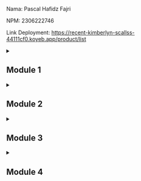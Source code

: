 Nama: Pascal Hafidz Fajri

NPM: 2306222746

Link Deployment: https://recent-kimberlyn-scallss-44111cf0.koyeb.app/product/list


<details>
    <summary><h2>Module 1</h2></summary>

### Reflection 1
Setelah mengevaluasi code saya, saya rasa prinsip-prinsip clean code dan praktek secure coding sudah terdapat pada code saya, biarpun mungkin belum sempurna. Pertama, saya menerapkan prinsip 'meaningful names' yang mana nama-nama yang diberikan terhadap apapun (bisa class, variable, method, function, dll.) di code ini sudah cukup self-explanatory kegunaannya, seperti deleteById, findById, allProduct, productIterator, dsb. 
Kedua, pada code sudah meminimalisir penggunaan comments yang tidak diperlukan (atau excessive), dengan memberikan nama deskriptif pada code saya.
Ketiga, diterapkan Single Responsibility Principle, yang mana setiap class hanya bertanggung jawab terhadap satu tugas utama, seperti ProductController yang mengatasi http request dan response, ProductRepository yang mengatasi akses data (melakukan perubahan pada database).
Keempat, meminimalisir dilakukannya duplicate code terutama pada class-class utama aplikasi. Namun pada aspek ini, sepertinya masih bisa dilakukan pengurangan duplikasi code pada template-template html-nya



### Reflection 2 

1. Saya merasa cukup puas setelah coding unit test untuk app ini. Karena unit test saat ini merupakan sesuatu komponen yang penting ketika mengembangkan suatu program aplikasi untuk memastikan segala komponenen berjalan dengan lancar tanpa kita harus mengecek secara manual. Selain itu, unit test akan secara signifikan membantu kita pada proses debugging dengan memudahkan identifikasi masalah.
  Menurut saya, sepertinya tidak ada angka tepat tentang seberapa banyak unit test yang harus dibuat, karena jika diiterasikan, terdapat tak hingga banyak kemungkinan yang bisa dicek. Maka dari itu, menurut saya sekedar memberikan positive test, negative test, dan bahkan boundary test yang mencakup kasus-kasus berbeda (dan relevan) sudah cukup memberikan gambaran verifikasi pada komponen-komponen terkecil pada kita (unit test)
  Jika mendapatkan 100% code coverage pada unit test, bukan berarti code kita sudah tanpa eror atau bugs, karena 100% adalah relatif terhadap test yang kita buat sehingga bisa saja terdapat unchecked case yang menimbulkan eror. Selain itu terdapat masalah logic error, yang tentu tidak bisa dilihat dari 100% code coverage.
2. Menurut saya, menambahkan suatu test suite yang memverifikasi jumlah item pada product list akan cukup mengurangi kualitas code secara keseluruhan. Dari proses yang dieksekusi, pastinya kita akan melakukan create instance product pada test suite ini (kemungkinan besar lebih dari 1), sedangkan create product juga kita lakukan pada test suite lain. Hal ini berarti terdapat repetasi code dan flow yang bisa disimplifikasi dengan grouping test case ini dalam satu class.
   Belum lagi inisialiasi variabel yang dilakukan seperti baseUrl akan diulang pada 3 functional test yang berbeda. Hal ini bisa kita buat lebih baik dengan melakukan membuat suatu base functional test class, sehingga segala setup dasar yang akan dilakukan untuk functional test apapun sudah ada pada class ini.

</details>

<details>
    <summary><h2>Module 2</h2></summary>

### Reflection 1 
Isu Code Quality yang diperbaiki:
1. Terdapat isu code duplication, terutama pada bagian controller yang mana terdapat beberapa rerouting ke product list page. Strategi penyelesaiannya adalah dengan membuat constant untuk path tersebut, sehingga jika terdapat perubahan path, kita hanya perlu mengubah satu file saja.
2. Isu setup block yang tidak digunakan pada unit test. Strateginya adalah proses setup dihilangkan untuk mempercepat proses testing.
3. Isu grouping dependancies yang tidak best practice, banyak dependancies pada fungsi yang sama namun lokasinya berjauhan satu sama lain sehingga lebih sulit membacanya. Strateginya adalah dengan menuliskan dependancies yang memiliki fungsi yang sama secara berurutan.
4. Isu import yang tidak digunakan dan exception yang tidak mungkin terpanggil. Strateginya adalah dengan menghapus import dan exception tersebut.
5. Isu field injection suatu class pada unit test yang berbeda, yang mana bukanlah praktik terbaik. Strateginya adalah dengan melakukan constructor injection pada class tersebut.


### Reflection 2
Saya rasa implementasi sekarang sudah cukup memenuhi CI/CD pipeline. Sudah terdapat proses build, test, dan deploy pada pipeline/workflow project ini. Bahkan juga sudah menambahkan code scanning tools dari scorecard, dan sonarcloud. Selain itu, sudah terdapat proses deployment pada koyeb yang dilakukann continuous deployment yang menghubungkan koyeb dengan github repo saya. Sehingga setiap terdapat perubahan pada main branch, akan langsung terdeploy ke koyeb bahkan tanpa perlu menulis workflow baru. Oleh karena itu, saya rasa implementasi CI/CD sudah cukup baik, setidaknya untuk project pribadi ini. Mungkin saja untuk project yang lebih besar, perlu ditambahkan beberapa proses lain seperti security scanning, performance testing, dll.
</details>

<details>
    <summary><h2>Module 3</h2></summary>

### Reflection 1 (Prinsip SOLID yang Diterapkan)

Prinsip-prinsip yang saya terapkan dalam proyek saya meliputi Single Responsibility Principle (SRP), Open-Closed Principle (OCP), Liskov Substitution Principle (LSP), Interface Segregation Principle (ISP), dan Dependency Inversion Principle (DIP).

Dengan menerapkan SRP, saya memastikan setiap kelas memiliki satu tanggung jawab spesifik tanpa mencampur tugasnya dengan kelas lain. Contohnya, ProductController hanya menangani pemetaan untuk Product, sedangkan CarController khusus untuk Car.

Dalam OCP, saya merancang kelas dan fungsi agar dapat diperluas tanpa perlu mengubah kode yang sudah ada. Misalnya, saya menggunakan interface ProductService sebagai dasar untuk ProductServiceImpl, yang mengharuskan implementasi metode tertentu tetapi tetap memungkinkan penambahan metode tambahan sebagai pendukung.

Untuk LSP, saya memastikan bahwa penggunaan superclass tidak merusak kode yang ada. Sebagai contoh, saya mengganti tipe CarServiceImpl menjadi CarService, sehingga kode tetap berjalan dengan baik tanpa mengalami kendala.

Dengan ISP, saya membagi antarmuka menjadi bagian-bagian yang hanya berisi fungsionalitas yang benar-benar diperlukan, seperti pembuatan, penyimpanan, pengeditan, penghapusan, dan pencarian objek untuk Product dan Car.

Terakhir, melalui DIP, saya menghindari instansiasi langsung objek dalam kelas yang membutuhkannya. Sebagai gantinya, saya menggunakan dependency injection melalui anotasi @Autowired milik Spring, misalnya saat Service membutuhkan Repository.


### Reflection 2 (Keuntungan Menerapkan Prinsip SOLID)

Dengan menerapkan prinsip SOLID, kita dapat meningkatkan manageability kode, membuatnya lebih mudah diuji, dibaca, dan diperluas tanpa merusak bagian lain dari kode.

- **Kemudahan Pengujian**

  Ketika sebuah metode terlalu panjang dan melakukan banyak hal sekaligus, mengidentifikasi sumber kesalahan menjadi sulit. Dengan memecah metode menjadi unit-unit kecil yang lebih spesifik, kita bisa menguji setiap bagian secara terpisah, sehingga lebih mudah menemukan dan memperbaiki bug. Selain itu, jika sebuah kelas memiliki ketergantungan tinggi pada kelas lain, pengujian menjadi sulit karena kita harus mempertimbangkan hubungan antar kelas dan apakah kita perlu melakukan mocking terhadap dependency tersebut.


- **Peningkatan Readability**

  Kode yang lebih modular juga lebih mudah dibaca dan dipahami. Jika sebuah metode terlalu panjang dan kompleks, orang lain yang membaca kode akan kesulitan memahami cara kerjanya. Namun, dengan membaginya menjadi metode yang lebih kecil, tujuan dan alur kerja kode menjadi lebih jelas. Kode yang lebih pendek lebih mudah dipahami dibandingkan kode panjang dan rumit.


- **Kemudahan Menambah Fitur**

  Prinsip Open-Closed Principle (OCP) memastikan bahwa kode dapat diperluas tanpa harus mengubah bagian yang sudah ada. Ketika kita ingin menambahkan fitur baru, kita cukup menambahkan kode baru tanpa mengubah fitur yang sudah berjalan. Misalnya, jika saya ingin menambahkan mapping untuk Product, saya hanya perlu mengedit ProductController.java, karena kelas ini bertanggung jawab atas pemetaan Product.


- **Mengurangi Risiko Kerusakan Kode**

  Prinsip Dependency Inversion Principle (DIP) membantu memisahkan ketergantungan antara komponen dalam kode. Dengan menggunakan interface daripada concrete implementation, kita dapat mengganti implementasi tanpa mengganggu bagian lain dari kode. Sebagai contoh, jika saya ingin mengubah implementasi method create untuk Car, saya tidak perlu mengubah metode create pada tingkat service atau controller. Cukup dengan memperbarui CarRepository, selama return type tetap sama, perubahan ini tidak akan merusak codebase.


Dengan menerapkan prinsip SOLID, kita tidak hanya meningkatkan kualitas kode, tetapi juga mempermudah pemeliharaan, pengujian, dan pengembangan proyek dalam jangka panjang.


### Reflection 3 (Kelemahan Kode Tanpa Prinsip SOLID)

- **Kode Sulit Dibaca dan Dikelola**

  Jika kode tidak dipisahkan dengan baik sesuai tanggung jawabnya (Single Responsibility Principle - SRP), maka proyek dapat menjadi berantakan. Misalnya, jika ada kelas yang bertindak sebagai controller dan service sekaligus, struktur kode menjadi tidak jelas dan sulit dipahami. Metode yang terlalu panjang dan melakukan banyak hal juga menyulitkan pengembang baru dalam memahami alur kerja kode.


- **Kesulitan dalam Menambah Fitur**

  Jika kode tidak mengikuti Open-Closed Principle (OCP), setiap kali kita ingin menambahkan fitur baru, kita harus melakukan banyak perubahan pada kode lama. Hal ini meningkatkan risiko merusak bagian lain dari sistem. Misalnya, jika saya ingin mengubah implementasi metode delete untuk Product, saya harus memodifikasi ProductRepository. Namun, tanpa struktur yang baik, saya tidak bisa memastikan bahwa perubahan ini tidak akan berdampak negatif pada bagian lain dari kode. Hal ini dapat menyebabkan bug yang sulit dilacak, seperti produk yang tidak terhapus meskipun pengguna melakukan permintaan penghapusan.


- **Testing menjadi sulit**

  Kode yang memiliki dependensi tinggi pada bagian lain sulit untuk diuji karena kita perlu menyesuaikan banyak variabel atau melakukan mocking sebelum bisa menjalankan unit test. Jika sebuah metode terlalu panjang dan memiliki banyak ketergantungan, kita harus mengeluarkan lebih banyak usaha untuk mengisolasi bagian yang ingin diuji, yang pada akhirnya memperlambat proses pengembangan.


Dengan kata lain, tanpa prinsip SOLID, proses development akan menjadi lebih lambat, kode lebih sulit dipahami, testing lebih rumit, dan setiap perubahan bisa menyebabkan masalah yang tidak terduga.
</details>

<details>
    <summary><h2>Module 4</h2></summary>

### Reflection 1 (Kegunaan TDD Flow)

Saya merasa bahwa alur Test-Driven Development (TDD) cukup membantu dalam mendeteksi bug lebih awal dan memastikan bahwa kode yang dibuat telah diuji dengan baik sebelum diimplementasikan lebih lanjut. 

Dengan pendekatan ini, saya bisa menghindari debugging di tahap akhir karena bug sudah terdeteksi sejak awal. Namun, di sisi lain, saya merasa bahwa TDD cukup membatasi karena memakan waktu cukup lama dalam memikirkan dan menyusun test yang benar, serta menentukan metode yang tepat untuk diuji. Untuk ke depannya, saya berencana untuk menambahkan pengujian yang menguji interaksi antar fitur, seperti pengujian terhadap operasi pembuatan, pembaruan, dan penghapusan dalam jumlah besar, agar lebih menjamin bahwa fitur tidak hanya berfungsi secara individual tetapi juga dalam skenario yang lebih kompleks.

### Reflection 2 (Apakah sudah mengikut FIRST principle?)

Menurut saya, sebagian besar pengujian yang telah saya buat sudah mengikuti prinsip F.I.R.S.T. (Fast, Independent, Repeatable, Self-validating, Timely). Pengujian yang saya buat sudah mencakup berbagai kemungkinan, baik skenario sukses maupun kegagalan, yang memastikan bahwa kode bekerja sesuai harapan. 

Setiap unit test juga dibuat secara terisolasi sehingga tidak mempengaruhi hasil pengujian lainnya. Selain itu, pengujian berjalan dalam waktu yang relatif cepat dan memiliki asersi yang jelas untuk memastikan validitas hasilnya. 

Untuk ke depannya, saya berencana untuk lebih memperhatikan cakupan pengujian dan memastikan bahwa setiap aspek sistem diuji dengan lebih menyeluruh, termasuk bagaimana perubahan pada satu fitur dapat mempengaruhi fitur lainnya.
</details>